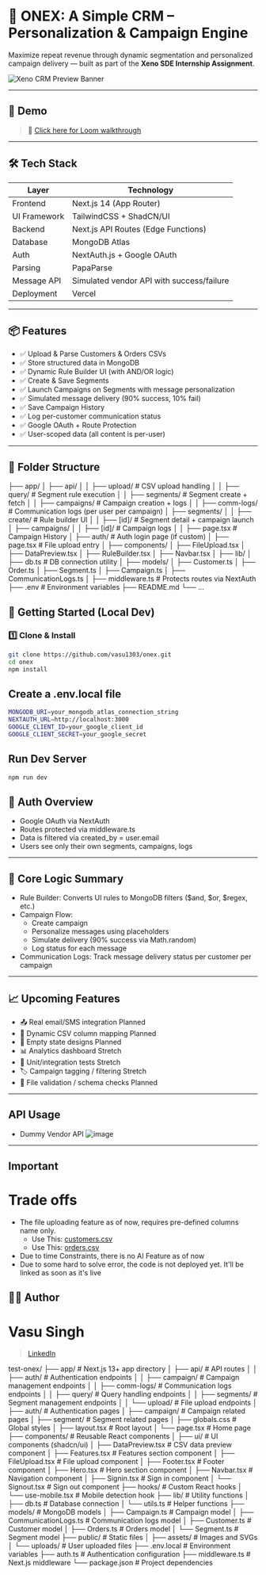 # 🧠 ONEX: A Simple CRM – Personalization & Campaign Engine

Maximize repeat revenue through dynamic segmentation and personalized campaign delivery — built as part of the **Xeno SDE Internship Assignment**.

![Xeno CRM Preview Banner](https://github.com/user-attachments/assets/df7412bb-ccf9-484b-98a2-69f88106d3fc)


---

## 🚀 Demo

> 🎥 [Click here for Loom walkthrough](https://www.loom.com/share/69cd5477417641d29040f2621ac1c883?sid=203ffc3f-2bc5-4b96-a207-08cc01568266)

---

## 🛠️ Tech Stack

| Layer        | Technology            |
|--------------|------------------------|
| Frontend     | Next.js 14 (App Router) |
| UI Framework | TailwindCSS + ShadCN/UI |
| Backend      | Next.js API Routes (Edge Functions) |
| Database     | MongoDB Atlas         |
| Auth         | NextAuth.js + Google OAuth |
| Parsing      | PapaParse             |
| Message API  | Simulated vendor API with success/failure |
| Deployment   | Vercel                |

---

## 📦 Features

- ✅ Upload & Parse Customers & Orders CSVs
- ✅ Store structured data in MongoDB
- ✅ Dynamic Rule Builder UI (with AND/OR logic)
- ✅ Create & Save Segments
- ✅ Launch Campaigns on Segments with message personalization
- ✅ Simulated message delivery (90% success, 10% fail)
- ✅ Save Campaign History
- ✅ Log per-customer communication status
- ✅ Google OAuth + Route Protection
- ✅ User-scoped data (all content is per-user)

---

## 🧱 Folder Structure

├── app/
│ ├── api/
│ │ ├── upload/ # CSV upload handling
│ │ ├── query/ # Segment rule execution
│ │ ├── segments/ # Segment create + fetch
│ │ ├── campaigns/ # Campaign creation + logs
│ │ ├── comm-logs/ # Communication logs (per user per campaign)
│ ├── segments/
│ │ ├── create/ # Rule builder UI
│ │ ├── [id]/ # Segment detail + campaign launch
│ ├── campaigns/
│ │ ├── [id]/ # Campaign logs
│ │ ├── page.tsx # Campaign History
│ ├── auth/ # Auth login page (if custom)
│ ├── page.tsx # File upload entry
│
├── components/
│ ├── FileUpload.tsx
│ ├── DataPreview.tsx
│ ├── RuleBuilder.tsx
│ ├── Navbar.tsx
│
├── lib/
│ ├── db.ts # DB connection utility
│
├── models/
│ ├── Customer.ts
│ ├── Order.ts
│ ├── Segment.ts
│ ├── Campaign.ts
│ ├── CommunicationLogs.ts
│
├── middleware.ts # Protects routes via NextAuth
├── .env # Environment variables
├── README.md
└── ...

## 🧪 Getting Started (Local Dev)

### 1️⃣ Clone & Install

```bash
git clone https://github.com/vasu1303/onex.git
cd onex
npm install

```
## Create a .env.local file
```bash
MONGODB_URI=your_mongodb_atlas_connection_string
NEXTAUTH_URL=http://localhost:3000
GOOGLE_CLIENT_ID=your_google_client_id
GOOGLE_CLIENT_SECRET=your_google_secret
```
## Run Dev Server

```bash
npm run dev
```

## 🔐 Auth Overview
- Google OAuth via NextAuth
- Routes protected via middleware.ts
- Data is filtered via created_by = user.email
- Users see only their own segments, campaigns, logs

---

## 🔄 Core Logic Summary
* Rule Builder: Converts UI rules to MongoDB filters ($and, $or, $regex, etc.)
* Campaign Flow:
    * Create campaign
    * Personalize messages using placeholders
    * Simulate delivery (90% success via Math.random)
    * Log status for each message
* Communication Logs: Track message delivery status per customer per campaign

---

## 📈 Upcoming Features

- 📤 Real email/SMS integration	Planned
- 🧩 Dynamic CSV column mapping	Planned
- 🧼 Empty state designs	Planned
- 📊 Analytics dashboard	Stretch
- 🧪 Unit/integration tests	Stretch
- 🏷️ Campaign tagging / filtering	Stretch
- 📁 File validation / schema checks	Planned

---
## API Usage
- Dummy Vendor API ![image](https://github.com/user-attachments/assets/75cde4c8-baa8-491f-ae05-ac9ce4e234a0)

---

## Important 
# Trade offs 
- The file uploading feature as of now, requires pre-defined columns name only.
    * Use This: [customers.csv](https://github.com/user-attachments/files/20177615/customers.csv)
    * Use This: [orders.csv](https://github.com/user-attachments/files/20177650/orders.csv)
- Due to time Constraints, there is no AI Feature as of now
- Due to some hard to solve error, the code is not deployed yet. It'll be linked as soon as it's live





## 🧑‍💻 Author
# Vasu Singh

>  [LinkedIn](https://www.linkedin.com/in/vasusingh1305/)




test-onex/
├── app/                     # Next.js 13+ app directory
│   ├── api/                # API routes
│   │   ├── auth/          # Authentication endpoints
│   │   ├── campaign/      # Campaign management endpoints
│   │   ├── comm-logs/     # Communication logs endpoints
│   │   ├── query/         # Query handling endpoints
│   │   ├── segments/      # Segment management endpoints
│   │   └── upload/        # File upload endpoints
│   ├── auth/              # Authentication pages
│   ├── campaign/          # Campaign related pages
│   ├── segment/           # Segment related pages
│   ├── globals.css        # Global styles
│   ├── layout.tsx         # Root layout
│   └── page.tsx           # Home page
├── components/            # Reusable React components
│   ├── ui/               # UI components (shadcn/ui)
│   ├── DataPreview.tsx   # CSV data preview component
│   ├── Features.tsx      # Features section component
│   ├── FileUpload.tsx    # File upload component
│   ├── Footer.tsx        # Footer component
│   ├── Hero.tsx         # Hero section component
│   ├── Navbar.tsx       # Navigation component
│   ├── Signin.tsx       # Sign in component
│   └── Signout.tsx      # Sign out component
├── hooks/                # Custom React hooks
│   └── use-mobile.tsx   # Mobile detection hook
├── lib/                  # Utility functions
│   ├── db.ts            # Database connection
│   └── utils.ts         # Helper functions
├── models/              # MongoDB models
│   ├── Campaign.ts      # Campaign model
│   ├── CommunicationLogs.ts # Communication logs model
│   ├── Customer.ts      # Customer model
│   ├── Orders.ts        # Orders model
│   └── Segment.ts       # Segment model
├── public/              # Static files
│   ├── assets/         # Images and SVGs
│   └── uploads/        # User uploaded files
├── .env.local          # Environment variables
├── auth.ts             # Authentication configuration
├── middleware.ts       # Next.js middleware
└── package.json        # Project dependencies